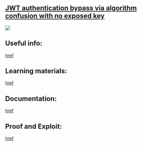 ## [JWT authentication bypass via algorithm confusion with no exposed key](https://portswigger.net/web-security/jwt/algorithm-confusion/lab-jwt-authentication-bypass-via-algorithm-confusion-with-no-exposed-key)

![](https://github.com/nu11secur1ty/PortSwigger-Web-Security-Academy/blob/main/JWT/JWT-authentication-bypass-via-algorithm-confusion-with-no-exposed-key/Docs/Screenshot%202022-06-22%20111334.png)

## Useful info:
[href](https://blog.silentsignal.eu/2021/02/08/abusing-jwt-public-keys-without-the-public-key/)

## Learning materials:
[href](https://portswigger.net/web-security/jwt)

## Documentation:
[href](https://github.com/nu11secur1ty/PortSwigger-Web-Security-Academy/tree/main/JWT/JWT-authentication-bypass-via-algorithm-confusion-with-no-exposed-key/Docs)

## Proof and Exploit:
[href](https://streamable.com/novtg4)
